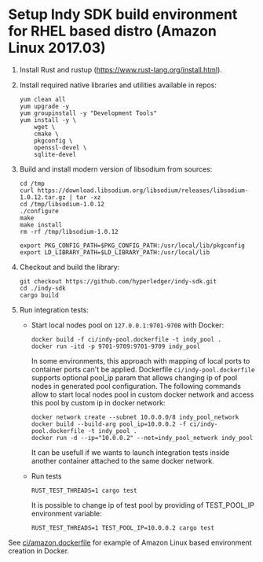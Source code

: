 # Setup Indy SDK build environment for RHEL based distro (Amazon Linux 2017.03)

1. Install Rust and rustup (https://www.rust-lang.org/install.html).
1. Install required native libraries and utilities available in repos:
   
   ```
   yum clean all
   yum upgrade -y
   yum groupinstall -y "Development Tools"
   yum install -y \
       wget \
       cmake \
       pkgconfig \
       openssl-devel \
       sqlite-devel
   ```
1. Build and install modern version of libsodium from sources:
   
   ```
   cd /tmp
   curl https://download.libsodium.org/libsodium/releases/libsodium-1.0.12.tar.gz | tar -xz
   cd /tmp/libsodium-1.0.12
   ./configure
   make
   make install
   rm -rf /tmp/libsodium-1.0.12

   export PKG_CONFIG_PATH=$PKG_CONFIG_PATH:/usr/local/lib/pkgconfig
   export LD_LIBRARY_PATH=$LD_LIBRARY_PATH:/usr/local/lib
   ```

1. Checkout and build the library:

   ```
   git checkout https://github.com/hyperledger/indy-sdk.git
   cd ./indy-sdk
   cargo build
   ```
1. Run integration tests:
   * Start local nodes pool on `127.0.0.1:9701-9708` with Docker:
     
     ```     
     docker build -f ci/indy-pool.dockerfile -t indy_pool .
     docker run -itd -p 9701-9709:9701-9709 indy_pool
     ```     
     
     In some environments, this approach with mapping of local ports to container ports
     can't be applied. Dockerfile `ci/indy-pool.dockerfile` supports optional pool_ip param
     that allows changing ip of pool nodes in generated pool configuration. The following
     commands allow to start local nodes pool in custom docker network and access this pool by
     custom ip in docker network:
     
     ```
     docker network create --subnet 10.0.0.0/8 indy_pool_network
     docker build --build-arg pool_ip=10.0.0.2 -f ci/indy-pool.dockerfile -t indy_pool .
     docker run -d --ip="10.0.0.2" --net=indy_pool_network indy_pool
     ```
     
     It can be usefull if we wants to launch integration tests inside another container attached to
     the same docker network. 
     
   * Run tests
     
     ```
     RUST_TEST_THREADS=1 cargo test
     ```
     
     It is possible to change ip of test pool by providing of TEST_POOL_IP environment variable:
     
     ```
     RUST_TEST_THREADS=1 TEST_POOL_IP=10.0.0.2 cargo test
     ```

See [ci/amazon.dockerfile](https://github.com/hyperledger/indy-sdk/blob/master/libindy/ci/amazon.dockerfile) for example of Amazon Linux based environment creation in Docker.
